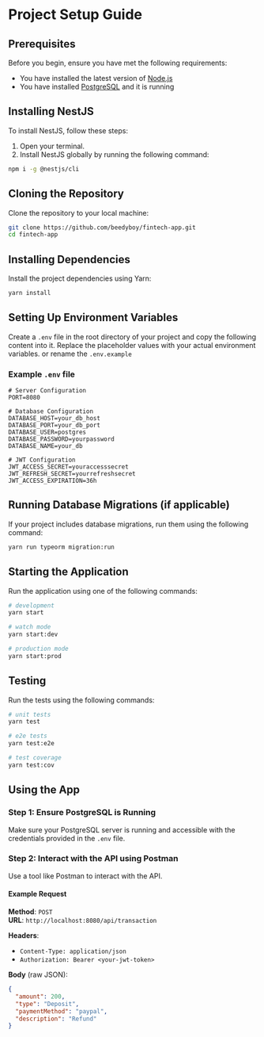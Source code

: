 # Project Setup Guide

## Prerequisites

Before you begin, ensure you have met the following requirements:

- You have installed the latest version of [Node.js](https://nodejs.org/en/download/)
- You have installed [PostgreSQL](https://www.postgresql.org/download/) and it is running

## Installing NestJS

To install NestJS, follow these steps:

1. Open your terminal.
2. Install NestJS globally by running the following command:

```bash
npm i -g @nestjs/cli
```

## Cloning the Repository

Clone the repository to your local machine:

```bash
git clone https://github.com/beedyboy/fintech-app.git
cd fintech-app
```

## Installing Dependencies

Install the project dependencies using Yarn:

```bash
yarn install
```

## Setting Up Environment Variables

Create a `.env` file in the root directory of your project and copy the following content into it. Replace the placeholder values with your actual environment variables. or rename the `.env.example`

### Example `.env` file

```plaintext
# Server Configuration
PORT=8080

# Database Configuration
DATABASE_HOST=your_db_host
DATABASE_PORT=your_db_port
DATABASE_USER=postgres
DATABASE_PASSWORD=yourpassword
DATABASE_NAME=your_db

# JWT Configuration
JWT_ACCESS_SECRET=youraccesssecret
JWT_REFRESH_SECRET=yourrefreshsecret
JWT_ACCESS_EXPIRATION=36h
```

## Running Database Migrations (if applicable)

If your project includes database migrations, run them using the following command:

```bash
yarn run typeorm migration:run
```

## Starting the Application

Run the application using one of the following commands:

```bash
# development
yarn start

# watch mode
yarn start:dev

# production mode
yarn start:prod
```

## Testing

Run the tests using the following commands:

```bash
# unit tests
yarn test

# e2e tests
yarn test:e2e

# test coverage
yarn test:cov
```

## Using the App

### Step 1: Ensure PostgreSQL is Running

Make sure your PostgreSQL server is running and accessible with the credentials provided in the `.env` file.

### Step 2: Interact with the API using Postman

Use a tool like Postman to interact with the API.

#### Example Request

**Method**: `POST`  
**URL**: `http://localhost:8080/api/transaction`

**Headers**:
- `Content-Type: application/json`
- `Authorization: Bearer <your-jwt-token>`

**Body** (raw JSON):
```json
{
  "amount": 200,
  "type": "Deposit",
  "paymentMethod": "paypal",
  "description": "Refund"
}
```